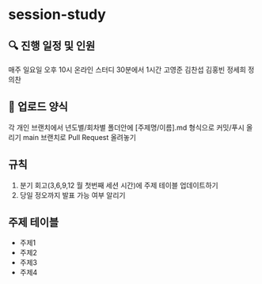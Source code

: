 # session-study

## 🔍 진행 일정 및 인원
매주 일요일 오후 10시 온라인 스터디
30분에서 1시간
고영준
김찬섭
김홍빈
정세희
정의찬

## 📌 업로드 양식
각 개인 브랜치에서 
년도별/회차별 폴더안에 [주제명/이름].md 형식으로 커밋/푸시 올리기
main 브랜치로 Pull Request 올려놓기

## 규칙
1. 분기 회고(3,6,9,12 월 첫번째 세션 시간)에 주제 테이블 업데이트하기
2. 당일 정오까지 발표 가능 여부 알리기

## 주제 테이블
- 주제1
- 주제2
- 주제3
- 주제4
